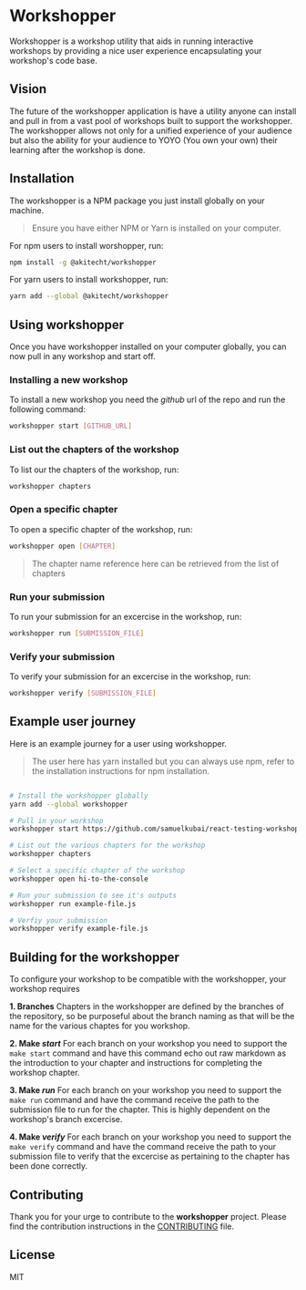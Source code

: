 # Workshopper

Workshopper is a workshop utility that aids in running interactive workshops by providing
a nice user experience encapsulating your workshop's code base.

## Vision
The future of the workshopper application is have a utility anyone can install and pull in from a vast pool of workshops
built to support the workshopper. The workshopper allows not only for a unified experience of your audience but also
the ability for your audience to YOYO (You own your own) their learning after the workshop is done.

## Installation
The workshopper is a NPM package you just install globally on your machine.

> Ensure you have either NPM or Yarn is installed on your computer.

For npm users to install worshopper, run:

```bash
npm install -g @akitecht/workshopper
```

For yarn users to install workshopper, run:

```bash
yarn add --global @akitecht/workshopper
```

## Using workshopper
Once you have workshopper installed on your computer globally, you can now pull in any workshop and start off.

### Installing a new workshop
To install a new workshop you need the _github_ url of the repo and run the following command:

```bash
workshopper start [GITHUB_URL]
```

### List out the chapters of the workshop
To list our the chapters of the workshop, run:

```bash
workshopper chapters
```

### Open a specific chapter
To open a specific chapter of the workshop, run:

```bash
workshopper open [CHAPTER]
```
> The chapter name reference here can be retrieved from the list of chapters

### Run your submission
To run your submission for an excercise in the workshop, run:

```bash
workshopper run [SUBMISSION_FILE]
```

### Verify your submission
To verify your submission for an excercise in the workshop, run:

```bash
workshopper verify [SUBMISSION_FILE]
```

## Example user journey
Here is an example journey for a user using workshopper.

> The user here has yarn installed but you can always use npm, refer to the installation instructions for npm installation.

```bash

# Install the workshopper globally
yarn add --global workshopper

# Pull in your workshop
workshopper start https://github.com/samuelkubai/react-testing-workshop

# List out the various chapters for the workshop
workshopper chapters

# Select a specific chapter of the workshop
workshopper open hi-to-the-console

# Run your submission to see it's outputs
workshopper run example-file.js

# Verfiy your submission
workshopper verify example-file.js 

```

## Building for the workshopper
To configure your workshop to be compatible with the workshopper, your workshop requires

**1. Branches**
Chapters in the workshopper are defined by the branches of the repository, so be purposeful about the branch naming as that
will be the name for the various chaptes for you workshop.

**2. Make _start_**
For each branch on your workshop you need to support the `make start` command and have this command echo out raw markdown as the
introduction to your chapter and instructions for completing the workshop chapter.

**3. Make _run_**
For each branch on your workshop you need to support the `make run` command and have the command receive the path to the submission
file to run for the chapter. This is highly dependent on the workshop's branch excercise.

**4. Make _verify_**
For each branch on your workshop you need to support the `make verify` command and have the command receive the path to your
submission file to verify that the excercise as pertaining to the chapter has been done correctly.

## Contributing
Thank you for your urge to contribute to the **workshopper** project. 
Please find the contribution instructions in the [CONTRIBUTING](https://github.com/samuelkubai/workshopper/blob/master/CONTRIBUTING.md) file.

## License

MIT
